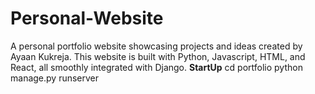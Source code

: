 # Personal-Website
A personal portfolio website showcasing projects and ideas created by Ayaan Kukreja. This website is built with Python, Javascript, HTML, and React, all smoothly integrated with Django.
**StartUp**
cd portfolio
python manage.py runserver
